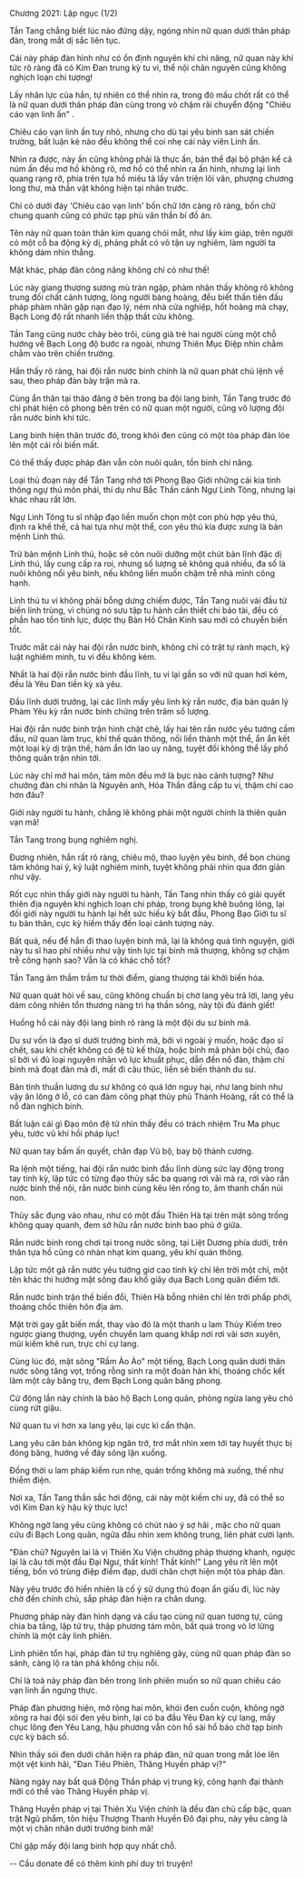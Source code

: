 




Chương 2021: Lập ngục (1/2)


Tần Tang chẳng biết lúc nào đứng dậy, ngóng nhìn nữ quan dưới thân pháp đàn, trong mắt dị sắc liên tục.

Cái này pháp đàn hình như có ổn định nguyên khí chi năng, nữ quan này khí tức rõ ràng đã có Kim Đan trung kỳ tu vi, thể nội chân nguyên cũng không nghịch loạn chi tượng!

Lấy nhãn lực của hắn, tự nhiên có thể nhìn ra, trong đó mấu chốt rất có thể là nữ quan dưới thân pháp đàn cùng trong vò chậm rãi chuyển động "Chiêu cáo vạn linh ấn" .

Chiêu cáo vạn linh ấn tuy nhỏ, nhưng cho dù tại yêu binh san sát chiến trường, bất luận kẻ nào đều không thể coi nhẹ cái này viên Linh ấn.

Nhìn ra được, này ấn cũng không phải là thực ấn, bản thể đại bộ phận kể cả núm ấn đều mơ hồ không rõ, mơ hồ có thể nhìn ra ấn hình, nhưng lại linh quang rạng rỡ, phía trên tựa hồ miêu tả lấy vân triện lôi văn, phượng chương long thư, mà thần vật không hiện tại nhân trước.

Chỉ có dưới đáy 'Chiêu cáo vạn linh' bốn chữ lớn càng rõ ràng, bốn chữ chung quanh cũng có phức tạp phù văn thần bí đồ án.

Tên này nữ quan toàn thân kim quang chói mắt, như lấy kim giáp, trên người có một cỗ ba động kỳ dị, phảng phất có vô tận uy nghiêm, làm người ta không dám nhìn thẳng.

Mặt khác, pháp đàn công năng không chỉ có như thế!

Lúc này giang thượng sương mù tràn ngập, phàm nhân thấy không rõ không trung đối chất cảnh tượng, lòng người bàng hoàng, đều biết thần tiên đấu pháp phàm nhân gặp nạn đạo lý, ném nhà cửa nghiệp, hốt hoảng mà chạy, Bạch Long độ rất nhanh liền thập thất cửu không.

Tần Tang cũng nước chảy bèo trôi, cùng già trẻ hai người cùng một chỗ hướng về Bạch Long độ bước ra ngoài, nhưng Thiên Mục Điệp nhìn chằm chằm vào trên chiến trường.

Hắn thấy rõ ràng, hai đội rắn nước binh chính là nữ quan phát chú lệnh về sau, theo pháp đàn bày trận mà ra.

Cùng ẩn thân tại thảo đãng ở bên trong ba đội lang binh, Tần Tang trước đó chỉ phát hiện cô phong bên trên có nữ quan một người, cũng vô lượng đội rắn nước binh khí tức.

Lang binh hiện thân trước đó, trong khói đen cũng có một tòa pháp đàn lóe lên một cái rồi biến mất.

Có thể thấy được pháp đàn vẫn còn nuôi quân, tồn binh chi năng.

Loại thủ đoạn này để Tần Tang nhớ tới Phong Bạo Giới những cái kia tinh thông ngự thú môn phái, thí dụ như Bắc Thần cảnh Ngự Linh Tông, nhưng lại khác nhau rất lớn.

Ngự Linh Tông tu sĩ nhập đạo liền muốn chọn một con phù hợp yêu thú, định ra khế thề, cả hai tựa như một thể, con yêu thú kia được xưng là bản mệnh Linh thú.

Trừ bản mệnh Linh thú, hoặc sẽ còn nuôi dưỡng một chút bản lĩnh đặc dị Linh thú, lấy cung cấp ra roi, nhưng số lượng sẽ không quá nhiều, đa số là nuôi không nổi yêu binh, nếu không liền muốn chậm trễ nhà mình công hạnh.

Linh thú tu vi không phải bỗng dưng chiếm được, Tần Tang nuôi vài đầu tứ biến linh trùng, vì chúng nó sưu tập tu hành cần thiết chi bảo tài, đều có phần hao tổn tinh lực, được thụ Bàn Hồ Chân Kinh sau mới có chuyển biến tốt.

Trước mắt cái này hai đội rắn nước binh, không chỉ có trật tự rành mạch, kỷ luật nghiêm minh, tu vi đều không kém.

Nhất là hai đội rắn nước binh đầu lĩnh, tu vi lại gần so với nữ quan hơi kém, đều là Yêu Đan tiền kỳ xà yêu.

Đầu lĩnh dưới trướng, lại các lĩnh mấy yêu linh kỳ rắn nước, địa bàn quản lý Phàm Yêu kỳ rắn nước binh chừng trên trăm số lượng.

Hai đội rắn nước binh trận hình chặt chẽ, lấy hai tên rắn nước yêu tướng cầm đầu, nữ quan làm trục, khí thế quán thông, nối liền thành một thể, ẩn ẩn kết một loại kỳ dị trận thế, hàm ẩn lớn lao uy năng, tuyệt đối không thể lấy phổ thông quân trận nhìn tới.

Lúc này chỉ mở hai môn, tám môn đều mở là bực nào cảnh tượng? Như chưởng đàn chi nhân là Nguyên anh, Hóa Thần đẳng cấp tu vi, thậm chí cao hơn đâu?

Giới này người tu hành, chẳng lẽ không phải một người chính là thiên quân vạn mã!

Tần Tang trong bụng nghiêm nghị.

Đương nhiên, hắn rất rõ ràng, chiêu mộ, thao luyện yêu binh, để bọn chúng tâm không hai ý, kỷ luật nghiêm minh, tuyệt không phải nhìn qua đơn giản như vậy.

Rốt cục nhìn thấy giới này người tu hành, Tần Tang nhìn thấy có giải quyết thiên địa nguyên khí nghịch loạn chi pháp, trong bụng khẽ buông lỏng, lại đối giới này người tu hành lại hết sức hiếu kỳ bắt đầu, Phong Bạo Giới tu sĩ tu bản thân, cực kỳ hiếm thấy đến loại cảnh tượng này.

Bất quá, nếu để hắn đi thao luyện binh mã, lại là không quá tình nguyện, giới này tu sĩ hao phí nhiều như vậy tinh lực tại binh mã thượng, không sợ chậm trễ công hạnh sao? Vẫn là có khác chỗ tốt?

Tần Tang âm thầm trầm tư thời điểm, giang thượng tái khởi biến hóa.

Nữ quan quát hỏi về sau, cũng không chuẩn bị chờ lang yêu trả lời, lang yêu dám công nhiên tổn thương nàng trì hạ thần sông, này tội đủ đánh giết!

Huống hồ cái này đội lang binh rõ ràng là một đội du sư binh mã.

Du sư vốn là đạo sĩ dưới trướng binh mã, bởi vì ngoài ý muốn, hoặc đạo sĩ chết, sau khi chết không có đệ tử kế thừa, hoặc binh mã phản bội chủ, đạo sĩ bởi vì đủ loại nguyên nhân vô lực khuất phục, dẫn đến nổ đàn, thậm chí binh mã đoạt đàn mà đi, mất đi câu thúc, liền sẽ biến thành du sư.

Bản tính thuần lương du sư không có quá lớn nguy hại, như lang binh như vậy ăn lông ở lỗ, có can đảm công phạt thủy phủ Thành Hoàng, rất có thể là nổ đàn nghịch binh.

Bất luận cái gì Đạo môn đệ tử nhìn thấy đều có trách nhiệm Tru Ma phục yêu, tước vũ khí hồi pháp lục!

Nữ quan tay bấm ấn quyết, chân đạp Vũ bộ, bay bộ thành cương.

Ra lệnh một tiếng, hai đội rắn nước binh đầu lĩnh dùng sức lay động trong tay tinh kỳ, lập tức có từng đạo thủy sắc ba quang rơi vãi mà ra, rơi vào rắn nước binh thể nội, rắn nước binh cùng kêu lên rống to, âm thanh chấn núi non.

Thủy sắc đụng vào nhau, như có một đầu Thiên Hà tại trên mặt sông trống không quay quanh, đem sở hữu rắn nước binh bao phủ ở giữa.

Rắn nước binh rong chơi tại trong nước sông, tại Liệt Dương phía dưới, trên thân tựa hồ cũng có nhàn nhạt kim quang, yêu khí quán thông.

Lập tức một gã rắn nước yêu tướng giơ cao tinh kỳ chỉ lên trời một chỉ, một tên khác thì hướng mặt sông đau khổ giãy dụa Bạch Long quân điểm tới.

Rắn nước binh trận thế biến đổi, Thiên Hà bỗng nhiên chỉ lên trời phấp phới, thoáng chốc thiên hôn địa ám.

Mặt trời gay gắt biến mất, thay vào đó là một thanh u lam Thủy Kiếm treo ngược giang thượng, uyển chuyển lam quang khắp nơi rơi vãi sơn xuyên, mũi kiếm khẽ run, trực chỉ cự lang.

Cùng lúc đó, mặt sông "Rầm Ào Ào" một tiếng, Bạch Long quân dưới thân nước sông tăng vọt, trống rỗng sinh ra một đoàn hàn khí, thoáng chốc kết làm một cây băng trụ, đem Bạch Long quân băng phong.

Cử động lần này chính là bảo hộ Bạch Long quân, phòng ngừa lang yêu chó cùng rứt giậu.

Nữ quan tu vi hơn xa lang yêu, lại cực kì cẩn thận.

Lang yêu căn bản không kịp ngăn trở, trơ mắt nhìn xem tới tay huyết thực bị đóng băng, hướng về đáy sông lặn xuống.

Đồng thời u lam pháp kiếm run nhẹ, quán trống không mà xuống, thế như thiểm điện.

Nơi xa, Tần Tang thần sắc hơi động, cái này một kiếm chi uy, đã có thể so với Kim Đan kỳ hậu kỳ thực lực!

Không ngờ lang yêu cũng không có chút nào ý sợ hãi , mặc cho nữ quan cứu đi Bạch Long quân, ngửa đầu nhìn xem không trung, liên phát cười lạnh.

"Đàn chủ? Nguyên lai là vị Thiên Xu Viện chưởng pháp thượng khanh, ngược lại là câu tới một đầu Đại Ngư, thất kính! Thất kính!" Lang yêu rít lên một tiếng, bốn vó trùng điệp điểm đạp, dưới chân chợt hiện một tòa pháp đàn.

Này yêu trước đó hiển nhiên là cố ý sử dụng thủ đoạn ẩn giấu đi, lúc này chờ đến chính chủ, sắp pháp đàn hiện ra chân dung.

Phương pháp này đàn hình dạng và cấu tạo cùng nữ quan tương tự, cũng chia ba tầng, lập tứ trụ, thập phương tám môn, bất quá trong vò lơ lửng chính là một cây linh phiên.

Linh phiên tổn hại, pháp đàn tứ trụ nghiêng gãy, cùng nữ quan pháp đàn so sánh, càng lộ ra tàn phá không chịu nổi.

Chỉ là toà này pháp đàn bên trong linh phiên muốn so nữ quan chiêu cáo vạn linh ấn ngưng thực.

Pháp đàn phương hiện, mở rộng hai môn, khói đen cuồn cuộn, không ngờ xông ra hai đội sói đen yêu binh, lại có ba đầu Yêu Đan kỳ cự lang, mấy chục lông đen Yêu Lang, hậu phương vẫn còn hồ sài hổ báo chờ tạp binh cực kỳ bách số.

Nhìn thấy sói đen dưới chân hiện ra pháp đàn, nữ quan trong mắt lóe lên một vệt kinh hãi, "Đan Tiêu Phiên, Thăng Huyền pháp vị?"

Nàng ngày nay bất quá Động Thần pháp vị trung kỳ, công hạnh đại thành mới có thể vào Thăng Huyền pháp vị.

Thăng Huyền pháp vị tại Thiên Xu Viện chính là đều đàn chủ cấp bậc, quan trật Ngũ phẩm, tôn hiệu Thượng Thanh Huyền Đô đại phu, này yêu càng là một vị chân nhân dưới trướng binh mã!

Chỉ gặp mấy đội lang binh hợp quy nhất chỗ.

--
Cầu donate để có thêm kinh phí duy trì truyện!




